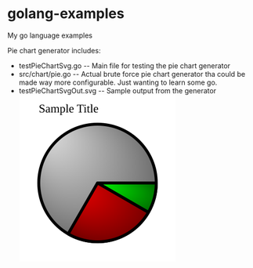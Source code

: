 golang-examples
===============

My go language examples

Pie chart generator
includes:
* testPieChartSvg.go -- Main file for testing the pie chart generator
* src/chart/pie.go -- Actual brute force pie chart generator tha could be made way more configurable. Just wanting to learn some go.
* testPieChartSvgOut.svg -- Sample output from the generator
	![SVG output](testPieChartSvgOut.svg)


